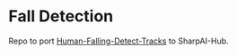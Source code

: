 # Fall Detection

Repo to port [Human-Falling-Detect-Tracks](https://github.com/GajuuzZ/Human-Falling-Detect-Tracks) to SharpAI-Hub.
